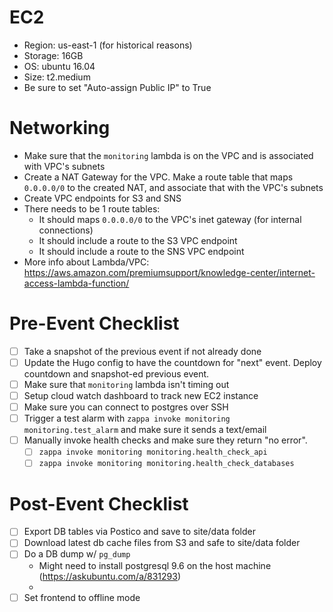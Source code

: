 # EC2
* Region: us-east-1 (for historical reasons)
* Storage: 16GB
* OS: ubuntu 16.04
* Size: t2.medium
* Be sure to set "Auto-assign Public IP" to True

# Networking
* Make sure that the `monitoring` lambda is on the VPC and is associated with VPC's subnets
* Create a NAT Gateway for the VPC. Make a route table that maps `0.0.0.0/0` to the created NAT, and associate that with the VPC's subnets
* Create VPC endpoints for S3 and SNS
* There needs to be 1 route tables:
  * It should maps `0.0.0.0/0` to the VPC's inet gateway (for internal connections)
  * It should include a route to the S3 VPC endpoint
  * It should include a route to the SNS VPC endpoint
* More info about Lambda/VPC: https://aws.amazon.com/premiumsupport/knowledge-center/internet-access-lambda-function/

# Pre-Event Checklist
- [ ] Take a snapshot of the previous event if not already done
- [ ] Update the Hugo config to have the countdown for "next" event. Deploy countdown and snapshot-ed previous event.
- [ ] Make sure that `monitoring` lambda isn't timing out
- [ ] Setup cloud watch dashboard to track new EC2 instance
- [ ] Make sure you can connect to postgres over SSH
- [ ] Trigger a test alarm with `zappa invoke monitoring monitoring.test_alarm` and make sure it sends a text/email
- [ ] Manually invoke health checks and make sure they return "no error".
  - [ ] `zappa invoke monitoring monitoring.health_check_api`
  - [ ] `zappa invoke monitoring monitoring.health_check_databases`

# Post-Event Checklist
- [ ] Export DB tables via Postico and save to site/data folder
- [ ] Download latest db cache files from S3 and safe to site/data folder
- [ ] Do a DB dump w/ `pg_dump`
  - Might need to install postgresql 9.6 on the host machine (https://askubuntu.com/a/831293)
  -
- [ ] Set frontend to offline mode
